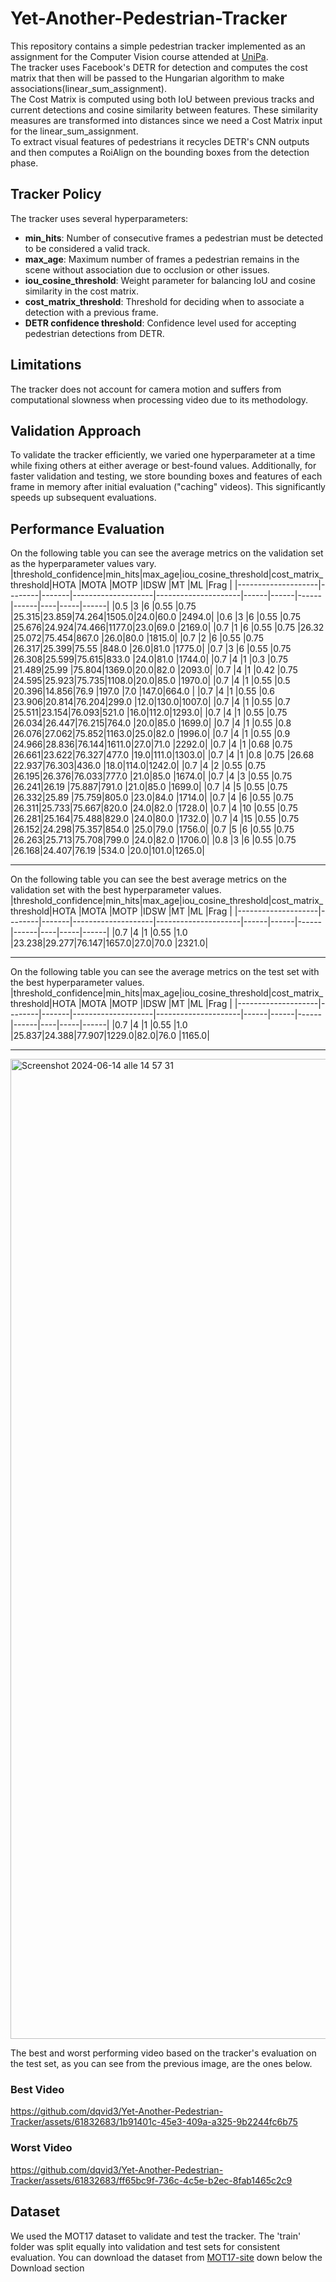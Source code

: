 # Yet-Another-Pedestrian-Tracker
This repository contains a simple pedestrian tracker implemented as an assignment for the Computer Vision course attended at [UniPa](https://www.unipa.it/dipartimenti/ingegneria/cds/ingegneriainformatica2035/?template=responsive&pagina=insegnamento&idInsegnamento=171775&idDocente=155776&idCattedra=167762). <br/>
The tracker uses Facebook's DETR for detection and computes the cost matrix that then will be passed to the Hungarian algorithm to make associations(linear_sum_assignment). <br/>
The Cost Matrix is computed using both IoU between previous tracks and current detections and cosine similarity between features. These similarity measures are transformed into distances since we need a Cost Matrix input for the linear_sum_assignment. <br/>
To extract visual features of pedestrians it recycles DETR's CNN outputs and then computes a RoiAlign on the bounding boxes from the detection phase.

## Tracker Policy
The tracker uses several hyperparameters:

- **min_hits**: Number of consecutive frames a pedestrian must be detected to be considered a valid track.
- **max_age**: Maximum number of frames a pedestrian remains in the scene without association due to occlusion or other issues.
- **iou_cosine_threshold**: Weight parameter for balancing IoU and cosine similarity in the cost matrix.
- **cost_matrix_threshold**: Threshold for deciding when to associate a detection with a previous frame.
- **DETR confidence threshold**: Confidence level used for accepting pedestrian detections from DETR.

## Limitations
The tracker does not account for camera motion and suffers from computational slowness when processing video due to its methodology.

## Validation Approach
To validate the tracker efficiently, we varied one hyperparameter at a time while fixing others at either average or best-found values. Additionally, for faster validation and testing, we store bounding boxes and features of each frame in memory after initial evaluation ("caching" videos). This significantly speeds up subsequent evaluations.

## Performance Evaluation
On the following table you can see the average metrics on the validation set as the hyperparameter values vary.
|threshold_confidence|min_hits|max_age|iou_cosine_threshold|cost_matrix_threshold|HOTA  |MOTA  |MOTP  |IDSW  |MT  |ML   |Frag  |
|--------------------|--------|-------|--------------------|---------------------|------|------|------|------|----|-----|------|
|0.5                 |3       |6      |0.55                |0.75                 |25.315|23.859|74.264|1505.0|24.0|60.0 |2494.0|
|0.6                 |3       |6      |0.55                |0.75                 |25.676|24.924|74.466|1177.0|23.0|69.0 |2169.0|
|0.7                 |1       |6      |0.55                |0.75                 |26.32 |25.072|75.454|867.0 |26.0|80.0 |1815.0|
|0.7                 |2       |6      |0.55                |0.75                 |26.317|25.399|75.55 |848.0 |26.0|81.0 |1775.0|
|0.7                 |3       |6      |0.55                |0.75                 |26.308|25.599|75.615|833.0 |24.0|81.0 |1744.0|
|0.7                 |4       |1      |0.3                 |0.75                 |21.489|25.99 |75.804|1369.0|20.0|82.0 |2093.0|
|0.7                 |4       |1      |0.42                |0.75                 |24.595|25.923|75.735|1108.0|20.0|85.0 |1970.0|
|0.7                 |4       |1      |0.55                |0.5                  |20.396|14.856|76.9  |197.0 |7.0 |147.0|664.0 |
|0.7                 |4       |1      |0.55                |0.6                  |23.906|20.814|76.204|299.0 |12.0|130.0|1007.0|
|0.7                 |4       |1      |0.55                |0.7                  |25.511|23.154|76.093|521.0 |16.0|112.0|1293.0|
|0.7                 |4       |1      |0.55                |0.75                 |26.034|26.447|76.215|764.0 |20.0|85.0 |1699.0|
|0.7                 |4       |1      |0.55                |0.8                  |26.076|27.062|75.852|1163.0|25.0|82.0 |1996.0|
|0.7                 |4       |1      |0.55                |0.9                  |24.966|28.836|76.144|1611.0|27.0|71.0 |2292.0|
|0.7                 |4       |1      |0.68                |0.75                 |26.661|23.622|76.327|477.0 |19.0|111.0|1303.0|
|0.7                 |4       |1      |0.8                 |0.75                 |26.68 |22.937|76.303|436.0 |18.0|114.0|1242.0|
|0.7                 |4       |2      |0.55                |0.75                 |26.195|26.376|76.033|777.0 |21.0|85.0 |1674.0|
|0.7                 |4       |3      |0.55                |0.75                 |26.241|26.19 |75.887|791.0 |21.0|85.0 |1699.0|
|0.7                 |4       |5      |0.55                |0.75                 |26.332|25.89 |75.759|805.0 |23.0|84.0 |1714.0|
|0.7                 |4       |6      |0.55                |0.75                 |26.311|25.733|75.667|820.0 |24.0|82.0 |1728.0|
|0.7                 |4       |10     |0.55                |0.75                 |26.281|25.164|75.488|829.0 |24.0|80.0 |1732.0|
|0.7                 |4       |15     |0.55                |0.75                 |26.152|24.298|75.357|854.0 |25.0|79.0 |1756.0|
|0.7                 |5       |6      |0.55                |0.75                 |26.263|25.713|75.708|799.0 |24.0|82.0 |1706.0|
|0.8                 |3       |6      |0.55                |0.75                 |26.168|24.407|76.19 |534.0 |20.0|101.0|1265.0|
***
On the following table you can see the best average metrics on the validation set with the best hyperparameter values.
|threshold_confidence|min_hits|max_age|iou_cosine_threshold|cost_matrix_threshold|HOTA  |MOTA  |MOTP  |IDSW  |MT  |ML   |Frag  |
|--------------------|--------|-------|--------------------|---------------------|------|------|------|------|----|-----|------|
|0.7                 |4       |1      |0.55                |1.0                  |23.238|29.277|76.147|1657.0|27.0|70.0 |2321.0|
***
On the following table you can see the average metrics on the test set with the best hyperparameter values.
|threshold_confidence|min_hits|max_age|iou_cosine_threshold|cost_matrix_threshold|HOTA  |MOTA  |MOTP  |IDSW  |MT  |ML   |Frag  |
|--------------------|--------|-------|--------------------|---------------------|------|------|------|------|----|-----|------|
|0.7                 |4       |1      |0.55                |1.0                  |25.837|24.388|77.907|1229.0|82.0|76.0 |1165.0|
***
<img width="1568" alt="Screenshot 2024-06-14 alle 14 57 31" src="https://github.com/dqvid3/Yet-Another-Pedestrian-Tracker/assets/61832683/f499ed13-265a-435f-886f-23ce01438adb">

The best and worst performing video based on the tracker's evaluation on the test set, as you can see from the previous image, are the ones below.

### Best Video
https://github.com/dqvid3/Yet-Another-Pedestrian-Tracker/assets/61832683/1b91401c-45e3-409a-a325-9b2244fc6b75

### Worst Video
https://github.com/dqvid3/Yet-Another-Pedestrian-Tracker/assets/61832683/ff65bc9f-736c-4c5e-b2ec-8fab1465c2c9

## Dataset
We used the MOT17 dataset to validate and test the tracker. The 'train' folder was split equally into validation and test sets for consistent evaluation.
You can download the dataset from [MOT17-site](https://motchallenge.net/data/MOT17/) down below the Download section

